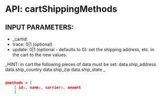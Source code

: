 # API: cartShippingMethods




## INPUT PARAMETERS: ##
  * _cartid: 
  * trace: 0|1	(optional)
  * update: 0|1 (optional - defaults to 0): set the shipping address, etc. in the cart to the new values.

_HINT: 
in cart the following pieces of data must be set:
	data.ship_address
	data.ship_country
	data.ship_zip
	data.ship_state
_

```json

@methods = [
	[ id:, name:, carrier:, amount
	]
```

